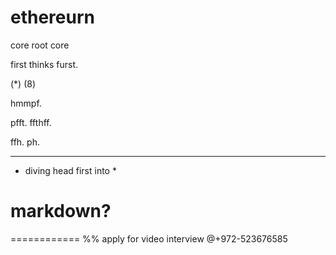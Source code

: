 # ethereurn
core root core 


first thinks furst. 

(*) (8)


hmmpf. 

pfft. 
ffthff. 

ffh. 
ph. 

---------------------------
* diving head first into *
# markdown?
============
%% apply for video interview
@+972-523676585
